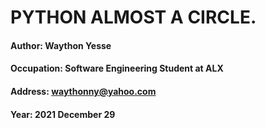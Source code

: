 # PYTHON ALMOST A CIRCLE.

#### Author: Waython Yesse
#### Occupation: Software Engineering Student at ALX
#### Address: waythonny@yahoo.com
#### Year: 2021 December 29
